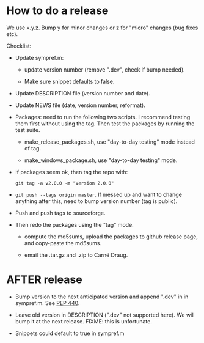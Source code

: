 How to do a release
===================

We use x.y.z.  Bump y for minor changes or z for "micro" changes (bug
fixes etc).


Checklist:

  * Update sympref.m:

      - update version number (remove ".dev", check if bump needed).

      - Make sure snippet defaults to false.

  * Update DESCRIPTION file (version number and date).

  * Update NEWS file (date, version number, reformat).

  * Packages: need to run the following two scripts.  I recommend
    testing them first without using the tag.  Then test the packages
    by running the test suite.

      - make_release_packages.sh, use "day-to-day testing" mode instead
        of tag.

      - make_windows_package.sh, use "day-to-day testing" mode.

  * If packages seem ok, then tag the repo with:

    `git tag -a v2.0.0 -m "Version 2.0.0"`

  * `git push --tags origin master`.  If messed up and want to change
    anything after this, need to bump version number (tag is public).

  * Push and push tags to sourceforge.

  * Then redo the packages using the "tag" mode.

      - compute the md5sums, upload the packages to github release
        page, and copy-paste the md5sums.

      - email the .tar.gz and .zip to Carnë Draug.



AFTER release
=============

  * Bump version to the next anticipated version and append ".dev" in
    in sympref.m.  See
    [PEP 440](https://www.python.org/dev/peps/pep-0440).

  * Leave old version in DESCRIPTION (".dev" not supported here).  We
    will bump it at the next release.  FIXME: this is unfortunate.

  * Snippets could default to true in sympref.m
